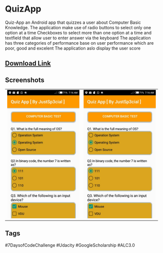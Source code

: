# QuizApp
Quiz-App  an Android app that quizzes a user about Computer Basic Knowledge.
The application make use of radio buttons to select only one option at a time 
Checkboxes to select more than one option at a time and textfield that allow user to enter answer via the keyboard
The application has three categories of performance base on user performance which are poor, good and excelent
The application aslo display the user score

## [Download Link](https://drive.google.com/open?id=1EAownL6Rkt_E_Ws0CmycgiBY6IHCzkMU)

## Screenshots
<table>
    <tr>
        <td>
            <img alt="open opps 1" src="app/src/main/res/drawable/screen_short_suiz_app.jpeg">
        </td>
        <td>
            <img alt="open opps 2" src="app/src/main/res/drawable/screen_short_suiz_app.jpeg">
        </td>
    </tr>
</table>

## Tags
#7DaysofCodeChallenge #Udacity #GoogleScholarship #ALC3.0
